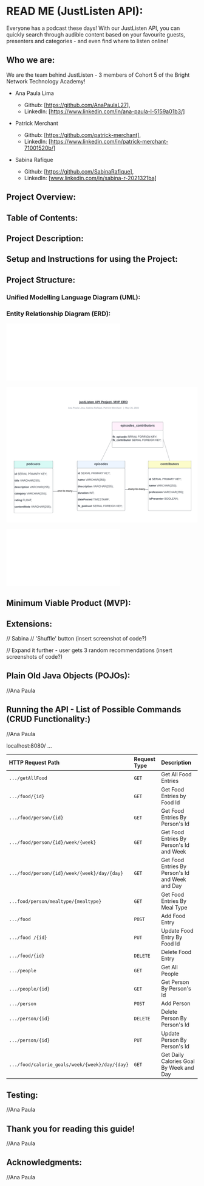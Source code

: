 # READ ME (JustListen API):

Everyone has a podcast these days! With our JustListen API, you can quickly search through audible content based on your favourite guests, presenters and categories - and even find where to listen online!

## Who we are:
We are the team behind JustListen - 3 members of Cohort 5 of the Bright Network Technology Academy!

- Ana Paula Lima 
    - Github: [https://github.com/AnaPaulaL27], 
    - LinkedIn: [https://www.linkedin.com/in/ana-paula-l-5159a01b3/]


- Patrick Merchant 
    - Github: [https://github.com/patrick-merchant], 
    - LinkedIn: [https://www.linkedin.com/in/patrick-merchant-71001520b/]

- Sabina Rafique 
    - Github: [https://github.com/SabinaRafique],
    - LinkedIn: [www.linkedin.com/in/sabina-r-2021321ba]


## Project Overview:

## Table of Contents:





## Project Description:

## Setup and Instructions for using the Project:

## Project Structure:
### Unified Modelling Language Diagram (UML):
### Entity Relationship Diagram (ERD):
![MVP ERD](diagrams/erd/mvp_erd.pdf)

<img src = "diagrams/erd/mvp_erd.pdf">


![Extension ERD](Diagrams/ERD%20/extension_erd.pdf)

## Minimum Viable Product (MVP):

## Extensions:
// Sabina
// 'Shuffle' button (insert screenshot of code?)

// Expand it further - user gets 3 random recommendations (insert screenshots of code?)

## Plain Old Java Objects (POJOs):
//Ana Paula 



## Running the API - List of Possible Commands (CRUD Functionality:)
//Ana Paula

localhost:8080/ ...

| HTTP Request Path                                                        | Request Type | Description                                      |
|:-------------------------------------------------------------------------|:-------------|:-------------------------------------------------|
| `.../getAllFood `                                                        | `GET`        | Get All Food Entries                             |
| `.../food/{id} `                                                         | `GET`        | Get Food Entries by Food Id                      |
| `.../food/person/{id} `                                                  | `GET`        | Get Food Entries By Person's Id                  |
| `.../food/person/{id}/week/{week} `                                      | `GET`        | Get Food Entries By Person's Id and Week         |
| `.../food/person/{id}/week/{week}/day/{day} `                            | `GET`        | Get Food Entries By Person's Id and Week and Day |
| `...food/person/mealtype/{mealtype} `                                    | `GET`        | Get Food Entries By Meal Type                    |
| `.../food `                                                              | `POST`       | Add Food Entry                                   |
| `.../food /{id}`                                                         | `PUT`        | Update Food Entry By Food Id                     |
| `.../food/{id} `                                                         | `DELETE`     | Delete Food Entry                                |
| `.../people `                                                            | `GET`        | Get All People                                   |
| `.../people/{id} `                                                       | `GET`        | Get Person By Person's Id                        |
| `.../person `                                                            | `POST`       | Add Person                                       |
| `.../person/{id} `                                                       | `DELETE`     | Delete Person By Person's Id                     |
| `.../person/{id} `                                                       | `PUT`        | Update Person By Person's Id                     |
| `.../food/calorie_goals/week/{week}/day/{day} `                          | `GET`        | Get Daily Calories Goal By Week and Day          |

## Testing:
//Ana Paula

## Thank you for reading this guide!
//Ana Paula

## Acknowledgments:
//Ana Paula
